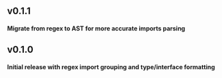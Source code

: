 ## v0.1.1
#### Migrate from regex to AST for more accurate imports parsing

## v0.1.0
#### Initial release with regex import grouping and type/interface formatting
